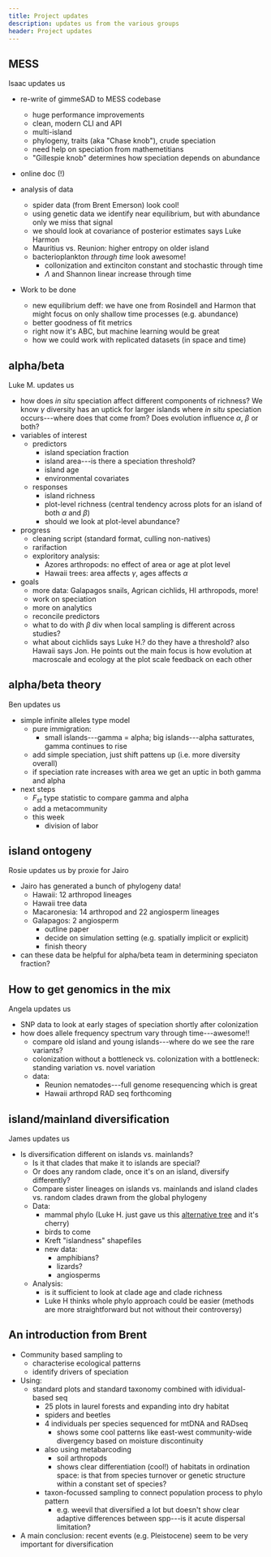 ```yaml
---
title: Project updates
description: updates us from the various groups
header: Project updates
---
```


## MESS

Isaac updates us

- re-write of gimmeSAD to MESS codebase
    - huge performance improvements 
    - clean, modern CLI and API
    - multi-island
    - phylogeny, traits (aka "Chase knob"), crude speciation
    - need help on speciation from mathemetitians 
    - "Gillespie knob" determines how speciation depends on abundance
- online doc (!)
- analysis of data
    - spider data (from Brent Emerson) look cool!
    - using genetic data we identify near equilibrium, but with abundance only we miss that signal
    - we should look at covariance of posterior estimates says Luke Harmon
    - Mauritius vs. Reunion: higher entropy on older island
    - bacterioplankton *through time* look awesome!
        - collonization and extinciton constant and stochastic through time
        - $\Lambda$ and Shannon linear increase through time
        
- Work to be done
    - new equilibrium deff: we have one from Rosindell and Harmon that might focus on only shallow time processes (e.g. abundance)
    - better goodness of fit metrics
    - right now it's ABC, but machine learning would be great
    - how we could work with replicated datasets (in space and time)


## alpha/beta

Luke M. updates us

- how does *in situ* speciation affect different components of richness? We know $\gamma$ diversity has an uptick for larger islands where *in situ* speciation occurs---where does that come from?  Does evolution influence $\alpha$, $\beta$ or both?
- variables of interest
    - predictors
        - island speciation fraction
        - island area---is there a speciation threshold?
        - island age
        - environmental covariates
    - responses
        - island richness
        - plot-level richness (central tendency across plots for an island of both $\alpha$ and $\beta$)
        - should we look at plot-level abundance?
- progress
    - cleaning script (standard format, culling non-natives)
    - rarifaction
    - exploritory analysis:
        - Azores arthropods: no effect of area or age at plot level
        - Hawaii trees: area affects $\gamma$, ages affects $\alpha$
- goals
    - more data: Galapagos snails, Agrican cichlids, HI arthropods, more!
    - work on speciation
    - more on analytics
    - reconcile predictors
    - what to do with $\beta$ div when local sampling is different across studies?
    - what about cichlids says Luke H.? do they have a threshold? also Hawaii says Jon. He points out the main focus is how evolution at macroscale and ecology at the plot scale feedback on each other


## alpha/beta theory

Ben updates us

- simple infinite alleles type model
    - pure immigration:
        - small islands---gamma = alpha; big islands---alpha satturates, gamma continues to rise
    - add simple speciation, just shift pattens up (i.e. more diversity overall)
    - if speciation rate increases with area we get an uptic in both gamma and alpha
- next steps
    - $F_{st}$ type statistic to compare gamma and alpha
    - add a metacommunity
    - this week
        - division of labor

## island ontogeny

Rosie updates us by proxie for Jairo

- Jairo has generated a bunch of phylogeny data!
    - Hawaii: 12 arthropod lineages
    - Hawaii tree data
    - Macaronesia: 14 arthropod and 22 angiosperm lineages
    - Galapagos: 2 angiosperm
        - outline paper
        - decide on simulation setting (e.g. spatially implicit or explicit)
        - finish theory
- can these data be helpful for alpha/beta team in determining speciaton fraction?


## How to get genomics in the mix

Angela updates us

- SNP data to look at early stages of speciation shortly after colonization
- how does allele frequency spectrum vary through time---awesome!!
    - compare old island and young islands---where do we see the rare variants?
    - colonization without a bottleneck vs. colonization with a bottleneck: standing variation vs. novel variation
    - data:
        - Reunion nematodes---full genome resequencing which is great
        - Hawaii arthropd RAD seq forthcoming

## island/mainland diversification

James updates us

- Is diversification different on islands vs. mainlands?
    - Is it that clades that make it to islands are special?
    - Or does any random clade, once it's on an island, diversify differently?
    - Compare sister lineages on islands vs. mainlands and island clades vs. random clades drawn from the global phylogeny
    - Data:
        - mammal phylo (Luke H. just gave us this [alternative tree](https://github.com/uyedaj/bmr) and it's cherry)
        - birds to come
        - Kreft "islandness" shapefiles
        - new data:
            - amphibians?
            - lizards?
            - angiosperms
    - Analysis:
        - is it sufficient to look at clade age and clade richness
        - Luke H thinks whole phylo approach could be easier (methods are more straightforward but not without their controversy)


## An introduction from Brent

- Community based sampling to
    - characterise ecological patterns
    - identify drivers of speciation
- Using:
    - standard plots and standard taxonomy combined with idividual-based seq
        - 25 plots in laurel forests and expanding into dry habitat
        - spiders and beetles
        - 4 individuals per species sequenced for mtDNA and RADseq
            - shows some cool patterns like east-west community-wide divergency based on moisture discontinuity
        - also using metabarcoding
            - soil arthropods
            - shows clear differentiation (cool!) of habitats in ordination space: is that from species turnover or genetic structure within a constant set of species? 
        - taxon-focussed sampling to connect population process to phylo pattern
            - e.g. weevil that diversified a lot but doesn't show clear adaptive differences between spp---is it acute dispersal limitation?
- A main conclusion: recent events (e.g. Pleistocene) seem to be very important for diversification
